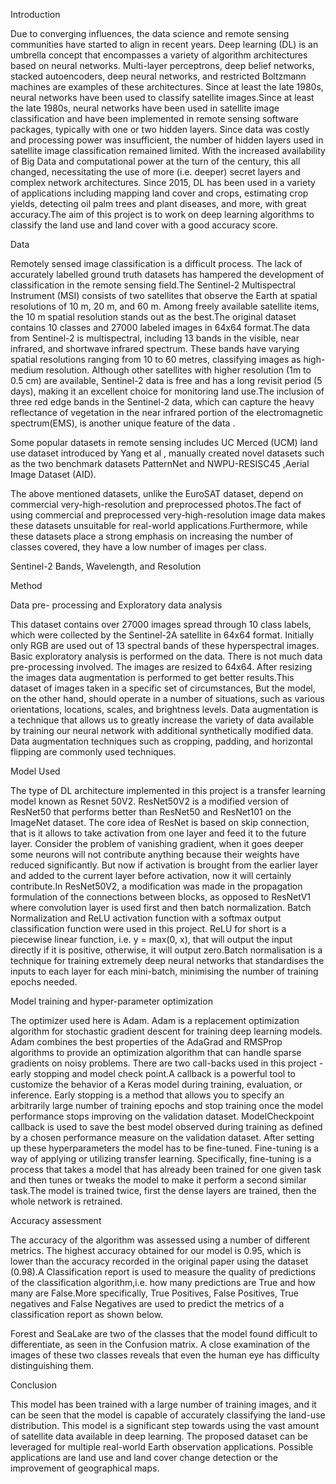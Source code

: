 



Introduction 

Due to converging influences, the data science and remote sensing communities have started to align in recent years. Deep learning (DL) is an umbrella concept that encompasses a variety of algorithm architectures based on neural networks. Multi-layer perceptrons, deep belief networks, stacked autoencoders, deep neural networks, and restricted Boltzmann machines are examples of these architectures. Since at least the late 1980s, neural networks have been used to classify satellite images.Since at least the late 1980s, neural networks have been used in satellite image classification and have been implemented in remote sensing software packages, typically with one or two hidden layers. Since data was costly and processing power was insufficient, the number of hidden layers used in satellite image classification remained limited. With the increased availability of Big Data and computational power at the turn of the century, this all changed, necessitating the use of more (i.e. deeper) secret layers and complex network architectures. Since 2015, DL has been used in a variety of applications including mapping land cover and crops, estimating crop yields, detecting oil palm trees and plant diseases, and more, with great accuracy.The aim of this project is to work on  deep learning algorithms to classify the land use and land cover with a good accuracy score.


Data

Remotely sensed image classification is a difficult process. The lack of accurately labelled ground truth datasets has hampered  the development of classification in the remote sensing field.The Sentinel-2 Multispectral Instrument (MSI) consists of two satellites that observe the Earth at spatial resolutions of 10 m, 20 m, and 60 m. Among freely available satellite items, the 10 m spatial resolution stands out as the best.The original dataset contains 10 classes and 27000 labeled images in 64x64 format.The data from Sentinel-2 is multispectral, including 13 bands in the visible, near infrared, and shortwave infrared spectrum. These bands have varying spatial resolutions ranging from 10 to 60 metres, classifying images as high-medium resolution. Although other satellites with higher resolution (1m to 0.5 cm) are available, Sentinel-2 data is free and has a long revisit period (5 days), making it an excellent choice for monitoring land use.The inclusion of three red edge bands in the Sentinel-2 data, which can capture the heavy reflectance of vegetation in the near infrared portion of the electromagnetic spectrum(EMS), is another unique feature of the data .

Some popular datasets in remote sensing includes UC Merced (UCM) land use dataset introduced by Yang et al , manually created novel datasets such as the two benchmark datasets PatternNet and NWPU-RESISC45 ,Aerial Image Dataset (AID).

The above mentioned datasets, unlike the EuroSAT dataset, depend on commercial very-high-resolution and preprocessed photos.The fact of using commercial and preprocessed very-high-resolution image data makes these datasets unsuitable for real-world applications.Furthermore, while these datasets place a strong emphasis on increasing the number of classes covered, they have a low number of images per class.



Sentinel-2 Bands, Wavelength, and Resolution





Method 

Data pre- processing and Exploratory data analysis

This dataset contains over 27000 images spread through 10 class labels, which were collected by the Sentinel-2A satellite in 64x64 format.  Initially only RGB are used out of 13 spectral bands of these hyperspectral images. Basic exploratory analysis is performed on the data. There is not much data pre-processing involved. The images are resized to 64x64. After resizing the images data augmentation is performed  to get better results.This dataset of images taken in a specific set of circumstances, But the model, on the other hand, should operate in a number of situations, such as various orientations, locations, scales, and brightness levels. Data augmentation is a technique that allows us to greatly increase the variety of data available by training our neural network with additional synthetically modified data. Data augmentation techniques such as cropping, padding, and horizontal flipping are commonly used techniques.




Model Used

The type of DL architecture implemented in this project is a transfer learning model known as Resnet 50V2. ResNet50V2  is a modified version of ResNet50 that performs better than ResNet50 and ResNet101 on the ImageNet dataset. The core idea of ResNet is based on skip connection, that is it allows to take activation from one layer and feed it to the future layer. Consider the problem of vanishing gradient, when it goes deeper some neurons will not contribute anything because their weights have reduced significantly. But now if activation is brought from the earlier layer and added to the current layer before activation, now it will certainly contribute.In ResNet50V2, a modification was made in the propagation formulation of the connections between blocks, as opposed to ResNetV1 where convolution layer is used first and then batch normalization. Batch Normalization and ReLU activation function with a softmax output classification function were used in this project. ReLU for short is a piecewise linear function, i.e. y = max(0, x), that will output the input directly if it is positive, otherwise, it will output zero.Batch normalisation is a technique for training extremely deep neural networks that standardises the inputs to each layer for each mini-batch, minimising the number of training epochs needed.




    







Model training and hyper-parameter optimization

The optimizer used here is Adam. Adam is a replacement optimization algorithm for stochastic gradient descent for training deep learning models. Adam combines the best properties of the AdaGrad and RMSProp algorithms to provide an optimization algorithm that can handle sparse gradients on noisy problems. There are two call-backs used in this project - early stopping and model check point.A callback is a powerful tool to customize the behavior of a Keras model during training, evaluation, or inference. Early stopping is a method that allows you to specify an arbitrarily large number of training epochs and stop training once the model performance stops improving on the validation dataset. ModelCheckpoint callback is used to save the best model observed during training as defined by a chosen performance measure on the validation dataset. After setting up these hyperparameters the model has to be fine-tuned.
Fine-tuning is a way of applying or utilizing transfer learning. Specifically, fine-tuning is a process that takes a model that has already been trained for one given task and then tunes or tweaks the model to make it perform a second similar task.The model is trained twice, first the dense layers are trained, then the whole network is retrained.

Accuracy assessment 

The accuracy of the algorithm was assessed using a number of different metrics. 
The highest accuracy obtained for our model is 0.95, which is lower than the accuracy recorded in the original paper using the dataset (0.98).A Classification report is used to measure the quality of predictions of the classification algorithm,i.e. how many predictions are True and how many are False.More specifically, True Positives, False Positives, True negatives and False Negatives are used to predict the metrics of a classification report as shown below.






Forest and SeaLake are two of the classes that the model found difficult to differentiate, as seen in the Confusion matrix. A close examination of the images of these two classes reveals that even the human eye has difficulty distinguishing them.

Conclusion

This model has been trained with a large number of training images, and it can be seen that the model is capable of accurately classifying the land-use distribution. This model is a significant step towards using the vast amount of satellite data available in deep learning. The proposed dataset can be leveraged for multiple real-world Earth observation applications. Possible applications are land use and land cover change detection or the improvement of geographical maps.



